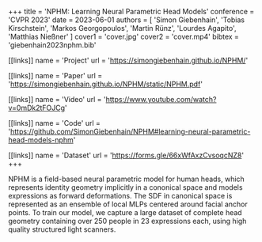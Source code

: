 +++
title = 'NPHM: Learning Neural Parametric Head Models'
conference = 'CVPR 2023'
date = 2023-06-01
authors = [ 'Simon Giebenhain', 'Tobias Kirschstein', 'Markos Georgopoulos', 'Martin Rünz', 'Lourdes Agapito', 'Matthias Nießner' ]
cover1 = 'cover.jpg'
cover2 = 'cover.mp4'
bibtex = 'giebenhain2023nphm.bib'

[[links]]
name = 'Project'
url = 'https://simongiebenhain.github.io/NPHM/'

[[links]]
name = 'Paper'
url = 'https://simongiebenhain.github.io/NPHM/static/NPHM.pdf'

[[links]]
name = 'Video'
url = 'https://www.youtube.com/watch?v=0mDk2tFOJCg'

[[links]]
name = 'Code'
url = 'https://github.com/SimonGiebenhain/NPHM#learning-neural-parametric-head-models-nphm'

[[links]]
name = 'Dataset'
url = 'https://forms.gle/66xWfAxzCvsoqcNZ8'
+++

NPHM is a field-based neural parametric model for human heads, which represents identity geometry implicitly in a cononical space and models expressions as forward deformations.
The SDF in canonical space is represented as an ensemble of local MLPs centered around facial anchor points.
To train our model, we capture a large dataset of complete head geometry containing over 250 people in 23 expressions each, using high quality structured light scanners.